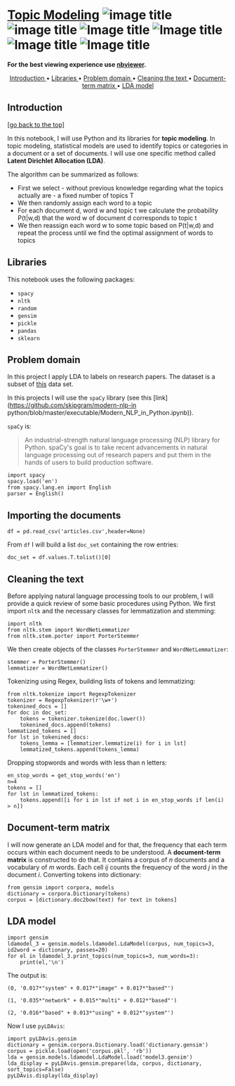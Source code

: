 # [Topic Modeling](http://nbviewer.jupyter.org/github/marcotav/unsupervised-learning/blob/master/topic-modeling/notebooks/topic-modeling-lda.ipynb) ![image title](https://img.shields.io/badge/python-v3.6-green.svg) ![image title](https://img.shields.io/badge/ntlk-v3.2.5-yellow.svg) ![Image title](https://img.shields.io/badge/sklearn-0.19.1-orange.svg) ![Image title](https://img.shields.io/badge/pandas-0.22.0-red.svg) ![Image title](https://img.shields.io/badge/matplotlib-v2.1.2-orange.svg) ![Image title](https://img.shields.io/badge/gensim-0.3.4-blue.svg)

**For the best viewing experience use [nbviewer]().**


<p align="center">
  <a href="#intro"> Introduction </a> •
  <a href="#lib"> Libraries </a> •
  <a href="#prob"> Problem domain </a> •
  <a href="#cle"> Cleaning the text </a> •
  <a href="#docmatrix"> Document-term matrix </a> •
  <a href="#model"> LDA model </a> 
</p>

<a id = 'intro'></a>
## Introduction

[[go back to the top]](#Table-of-contents)

In this notebook, I will use Python and its libraries for **topic modeling**. In topic modeling, statistical models are used to identify topics or categories in a document or a set of documents. I will use one specific method called **Latent Dirichlet Allocation (LDA)**. 

The algorithm can be summarized as follows:
- First we select - without previous knowledge regarding what the topics actually are - a fixed number of topics T 
- We then randomly assign each word to a topic
- For each document d, word w and topic t we calculate the probability P(t|w,d) that the word w of document d corresponds to topic t
- We then reassign each word w to some topic based on  P(t|w,d) and repeat the process until we find the optimal assignment of words to topics

<a id = 'lib'></a>
## Libraries  

This notebook uses the following packages:

- `spacy`
- `nltk`
- `random`
- `gensim`
- `pickle`
- `pandas`
- `sklearn`

<a id = 'pro'></a>
## Problem domain

In this project I apply LDA to labels on research papers. The dataset is a subset of [this](https://github.com/susanli2016/Machine-Learning-with-Python/blob/master/dataset.csv) data set.

In this projects I will use the `spaCy` library (see this [link](https://github.com/skipgram/modern-nlp-in python/blob/master/executable/Modern_NLP_in_Python.ipynb)). 

`spaCy` is:

> An industrial-strength natural language processing (NLP) library for Python. spaCy's goal is to take recent advancements in natural language processing out of research papers and put them in the hands of users to build production software.

```
import spacy
spacy.load('en')
from spacy.lang.en import English
parser = English()
```
<a id = 'imp'></a>
## Importing the documents

```
df = pd.read_csv('articles.csv',header=None)
```
From `df` I will build a list `doc_set` containing the row entries:

```
doc_set = df.values.T.tolist()[0]
```
<a id = 'cle'></a>
## Cleaning the text

Before applying natural language processing tools to our problem, I will provide a quick review of some basic procedures using Python. We first import `nltk` and the necessary classes for lemmatization and stemming:

```
import nltk
from nltk.stem import WordNetLemmatizer
from nltk.stem.porter import PorterStemmer
```

We then create objects of the classes `PorterStemmer` and `WordNetLemmatizer`:

```
stemmer = PorterStemmer()
lemmatizer = WordNetLemmatizer()
```

Tokenizing using Regex, building lists of tokens and lemmatizing:
```
from nltk.tokenize import RegexpTokenizer
tokenizer = RegexpTokenizer(r'\w+')
tokenined_docs = []
for doc in doc_set:
    tokens = tokenizer.tokenize(doc.lower())
    tokenined_docs.append(tokens)
lemmatized_tokens = []
for lst in tokenined_docs:
    tokens_lemma = [lemmatizer.lemmatize(i) for i in lst]
    lemmatized_tokens.append(tokens_lemma)
```    

Dropping stopwords and words with less than n letters:

```from stop_words import get_stop_words
en_stop_words = get_stop_words('en')
n=4
tokens = []
for lst in lemmatized_tokens:
    tokens.append([i for i in lst if not i in en_stop_words if len(i) > n])
```

<a id = 'docmatrix'></a>
## Document-term matrix

I will now generate an LDA model and for that, the frequency that each term occurs within each document needs to be understood. A **document-term matrix** is constructed to do that. It contains a corpus of $n$ documents and a vocabulary of $m$ words. Each cell $ij$ counts the frequency of the word $j$ in the document $i$. Converting tokens into dictionary:

```
from gensim import corpora, models
dictionary = corpora.Dictionary(tokens)
corpus = [dictionary.doc2bow(text) for text in tokens]
```
<a id = 'model'></a>
## LDA model

```
import gensim
ldamodel_3 = gensim.models.ldamodel.LdaModel(corpus, num_topics=3, id2word = dictionary, passes=20)
for el in ldamodel_3.print_topics(num_topics=3, num_words=3):
    print(el,'\n')
```
The output is:

```
(0, '0.017*"system" + 0.017*"image" + 0.017*"based"') 

(1, '0.035*"network" + 0.015*"multi" + 0.012*"based"') 

(2, '0.016*"based" + 0.013*"using" + 0.012*"system"') 
```

Now I use `pyLDAvis`:
```
import pyLDAvis.gensim
dictionary = gensim.corpora.Dictionary.load('dictionary.gensim')
corpus = pickle.load(open('corpus.pkl', 'rb'))
lda = gensim.models.ldamodel.LdaModel.load('model3.gensim')
lda_display = pyLDAvis.gensim.prepare(lda, corpus, dictionary, sort_topics=False)
pyLDAvis.display(lda_display)
```
